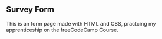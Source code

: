 ## Survey Form

This is an form page made with HTML and CSS, practcing my apprenticeship on the freeCodeCamp Course. 